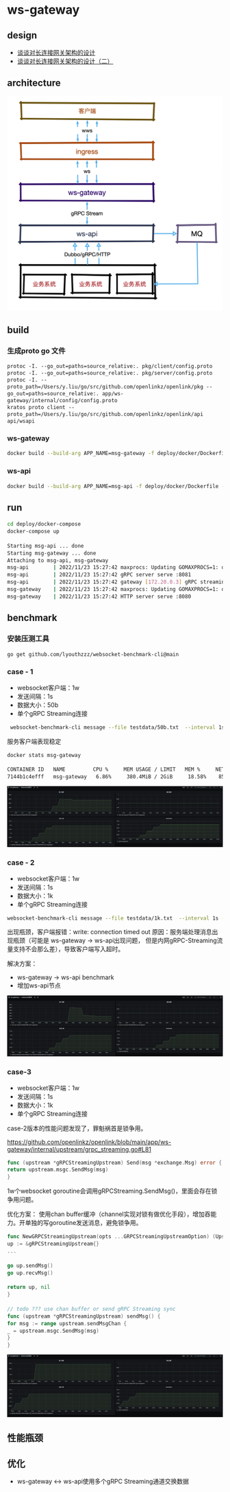 # ws-gateway

## design

- [谈谈对长连接网关架构的设计](https://younman.com/2022/11/10/%E8%B0%88%E8%B0%88%E5%AF%B9%E9%95%BF%E8%BF%9E%E6%8E%A5%E7%BD%91%E5%85%B3%E6%9E%B6%E6%9E%84%E7%9A%84%E8%AE%BE%E8%AE%A1/)
- [谈谈对长连接网关架构的设计（二）](https://younman.com/2022/11/24/%E8%B0%88%E8%B0%88%E5%AF%B9%E9%95%BF%E8%BF%9E%E6%8E%A5%E7%BD%91%E5%85%B3%E6%9E%B6%E6%9E%84%E7%9A%84%E8%AE%BE%E8%AE%A1%EF%BC%88%E4%BA%8C%EF%BC%89/)

## architecture

![架构图.png](docs/architecture.png)

## build

### 生成proto go 文件

```
protoc -I. --go_out=paths=source_relative:. pkg/client/config.proto
protoc -I. --go_out=paths=source_relative:. pkg/server/config.proto
protoc -I. --proto_path=/Users/y.liu/go/src/github.com/openlinkz/openlink/pkg --go_out=paths=source_relative:. app/ws-gateway/internal/config/config.proto
kratos proto client --proto_path=/Users/y.liu/go/src/github.com/openlinkz/openlink/api api/wsapi
```

### ws-gateway

```bash
docker build --build-arg APP_NAME=msg-gateway -f deploy/docker/Dockerfile -t msg-gateway .
```

### ws-api

```bash
docker build --build-arg APP_NAME=msg-api -f deploy/docker/Dockerfile -t msg-api .
```

## run

```bash
cd deploy/docker-compose
docker-compose up

Starting msg-api ... done
Starting msg-gateway ... done
Attaching to msg-api, msg-gateway
msg-api        | 2022/11/23 15:27:42 maxprocs: Updating GOMAXPROCS=1: determined from CPU quota
msg-api        | 2022/11/23 15:27:42 gRPC server serve :8081
msg-api        | 2022/11/23 15:27:42 gateway [172.20.0.3] gRPC streaming connect
msg-gateway    | 2022/11/23 15:27:42 maxprocs: Updating GOMAXPROCS=1: determined from CPU quota
msg-gateway    | 2022/11/23 15:27:42 HTTP server serve :8080

```

## benchmark

### 安装压测工具

```bash
go get github.com/lyouthzzz/websocket-benchmark-cli@main
```

### case - 1

- websocket客户端：1w
- 发送间隔：1s
- 数据大小：50b
- 单个gRPC Streaming连接

```bash
 websocket-benchmark-cli message --file testdata/50b.txt  --interval 1s --times 10000 --user 10000 --host 127.0.0.1:8080 --path /gateway/ws
```

服务客户端表现稳定

```bash
docker stats msg-gateway

CONTAINER ID   NAME         CPU %     MEM USAGE / LIMIT   MEM %     NET I/O         BLOCK I/O   PIDS
7144b1c4efff   msg-gateway   6.86%     380.4MiB / 2GiB     18.58%    854MB / 593MB   0B / 0B     6
```

![统计图.png](docs/benchmark-50b.png)

### case - 2

- websocket客户端：1w
- 发送间隔：1s
- 数据大小：1k
- 单个gRPC Streaming连接

```bash
websocket-benchmark-cli message --file testdata/1k.txt  --interval 1s --times 10000 --user 10000 --host 127.0.0.1:8080 --path /gateway/ws
```

出现瓶颈，客户端报错：write: connection timed out 原因：服务端处理消息出现瓶颈（可能是 ws-gateway -> ws-api出现问题，
但是内网gRPC-Streaming流量支持不会那么差），导致客户端写入超时。

解决方案：

- ws-gateway -> ws-api benchmark
- 增加ws-api节点

![统计图.png](docs/benchmark-1k.png)

### case-3

- websocket客户端：1w
- 发送间隔：1s
- 数据大小：1k
- 单个gRPC Streaming连接

case-2版本的性能问题发现了，罪魁祸首是锁争用。

https://github.com/openlinkz/openlink/blob/main/app/ws-gateway/internal/upstream/grpc_streaming.go#L81

```go
func (upstream *gRPCStreamingUpstream) Send(msg *exchange.Msg) error {
return upstream.msgc.SendMsg(msg)
}
```

1w个websocket goroutine会调用gRPCStreaming.SendMsg()，里面会存在锁争用问题。

优化方案：
使用chan buffer缓冲（channel实现对锁有做优化手段），增加吞能力。开单独的写goroutine发送消息，避免锁争用。

```go
func NewGRPCStreamingUpstream(opts ...GRPCStreamingUpstreamOption) (Upstream, error) {
up := &gRPCStreamingUpstream{}
...

go up.sendMsg()
go up.recvMsg()

return up, nil
}

// todo ??? use chan buffer or send gRPC Streaming sync
func (upstream *gRPCStreamingUpstream) sendMsg() {
for msg := range upstream.sendMsgChan {
_ = upstream.msgc.SendMsg(msg)
}
}
```

![统计图.png](docs/benchmark-1k-2.png)

## 性能瓶颈

## 优化

- ws-gateway <-> ws-api使用多个gRPC Streaming通道交换数据
